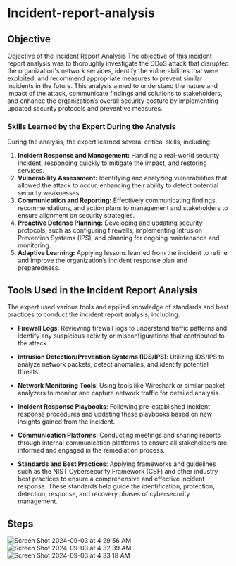 # Incident-report-analysis

## Objective
Objective of the Incident Report Analysis
The objective of this incident report analysis was to thoroughly investigate the DDoS attack that disrupted the organization's network services, identify the vulnerabilities that were exploited, and recommend appropriate measures to prevent similar incidents in the future. This analysis aimed to understand the nature and impact of the attack, communicate findings and solutions to stakeholders, and enhance the organization’s overall security posture by implementing updated security protocols and preventive measures.
### Skills Learned by the Expert During the Analysis
During the analysis, the expert learned several critical skills, including:

1. **Incident Response and Management:** Handling a real-world security incident, responding quickly to mitigate the impact, and restoring services.
2. **Vulnerability Assessment:** Identifying and analyzing vulnerabilities that allowed the attack to occur, enhancing their ability to detect potential security weaknesses.
3. **Communication and Reporting:** Effectively communicating findings, recommendations, and action plans to management and stakeholders to ensure alignment on security strategies.
4. **Proactive Defense Planning:** Developing and updating security protocols, such as configuring firewalls, implementing Intrusion Prevention Systems (IPS), and planning for ongoing maintenance and monitoring.
5. **Adaptive Learning:** Applying lessons learned from the incident to refine and improve the organization’s incident response plan and preparedness.
## Tools Used in the Incident Report Analysis

The expert used various tools and applied knowledge of standards and best practices to conduct the incident report analysis, including:

- **Firewall Logs**: Reviewing firewall logs to understand traffic patterns and identify any suspicious activity or misconfigurations that contributed to the attack.

- **Intrusion Detection/Prevention Systems (IDS/IPS)**: Utilizing IDS/IPS to analyze network packets, detect anomalies, and identify potential threats.

- **Network Monitoring Tools**: Using tools like Wireshark or similar packet analyzers to monitor and capture network traffic for detailed analysis.

- **Incident Response Playbooks**: Following pre-established incident response procedures and updating these playbooks based on new insights gained from the incident.

- **Communication Platforms**: Conducting meetings and sharing reports through internal communication platforms to ensure all stakeholders are informed and engaged in the remediation process.

- **Standards and Best Practices**: Applying frameworks and guidelines such as the NIST Cybersecurity Framework (CSF) and other industry best practices to ensure a comprehensive and effective incident response. These standards help guide the identification, protection, detection, response, and recovery phases of cybersecurity management.


## Steps
![Screen Shot 2024-09-03 at 4 29 56 AM](https://github.com/user-attachments/assets/82f0bbe9-e230-482d-b1e7-a27365da213c)
![Screen Shot 2024-09-03 at 4 32 39 AM](https://github.com/user-attachments/assets/08b83b60-9bfc-4292-a018-ea261980b415)
![Screen Shot 2024-09-03 at 4 33 18 AM](https://github.com/user-attachments/assets/0f1c8e4b-69e3-4229-8279-ab871162bd1c)
